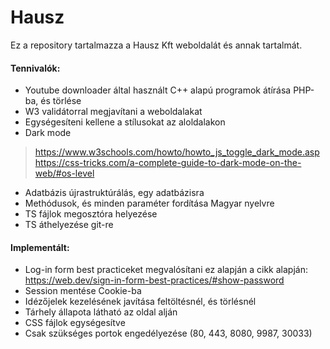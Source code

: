 # Hausz

Ez a repository tartalmazza a Hausz Kft weboldalát és annak tartalmát.

#### Tennivalók:

- Youtube downloader által használt C++ alapú programok átírása PHP-ba, és törlése
- W3 validátorral megjavítani a weboldalakat
- Egységesíteni kellene a stílusokat az aloldalakon
- Dark mode
> https://www.w3schools.com/howto/howto_js_toggle_dark_mode.asp
> https://css-tricks.com/a-complete-guide-to-dark-mode-on-the-web/#os-level
- Adatbázis újrastruktúrálás, egy adatbázisra
- Methódusok, és minden paraméter fordítása Magyar nyelvre
- TS fájlok megosztóra helyezése
- TS áthelyezése git-re



#### Implementált:

- Log-in form best practiceket megvalósítani ez alapján a cikk alapján: https://web.dev/sign-in-form-best-practices/#show-password
- Session mentése Cookie-ba
- Idézőjelek kezelésének javítása feltöltésnél, és törlésnél
- Tárhely állapota látható az oldal alján
- CSS fájlok egységesítve
- Csak szükséges portok engedélyezése (80, 443, 8080, 9987, 30033)